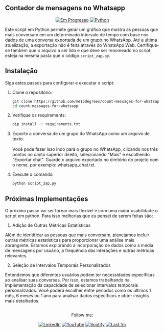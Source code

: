 ## Contador de mensagens no Whatsapp
<div align="center">
  
[![Em Progresso](https://img.shields.io/badge/Status-Em%20Progresso-yellow.svg)](https://github.com/me15degreesm/interface-calculadora-rendimento)
[![Python](https://img.shields.io/badge/Python-3776AB?style=flat&logo=python&logoColor=white)](https://www.python.org/)
  
</div>

Este script em Python permite gerar um gráfico que mostra as pessoas que mais conversam em um determinado intervalo de tempo com base nos dados de uma conversa exportada de um grupo no WhatsApp. Até a última atualização, a exportação não é feita através do WhatsApp Web. Certifique-se também que o arquivo a ser lido e que deve ser renomeado no script, esteja na mesma pasta que o código `script_zap.py`.

## Instalação
Siga estes passos para configurar e executar o script:

1. Clone o repositório:

   ```bash
   git clone https://github.com/me15degrees/count-messages-for-whatsapp.git
   cd count-messages-for-whatsapp
   ```
2. Verifique os requirements:
   ```bash
   pip install -r requirements.txt
    ```
3. Exporte a conversa de um grupo do WhatsApp como um arquivo de texto:<br></br>Você pode fazer isso indo para o grupo no WhatsApp, clicando nos três pontos no canto superior direito, selecionando "Mais" e escolhendo "Exportar chat". Guarde o arquivo exportado no diretório do projeto com o nome, por exemplo: whatsapp_chat.txt.
4. Execute o comando:
   ```bash
   python script_zap.py
    ```
## Próximas Implementações
O próximo passo vai ser tornar mais flexível e com uma maior usabilidade o script em python. Para isso melhorias que eu pensei de serem feitas são:
1. Adição de Outras Métricas Estatísticas

Além de identificar as pessoas que mais conversam, planejamos incluir outras métricas estatísticas para proporcionar uma análise mais abrangente. Estamos explorando a incorporação de dados como a média de mensagens por usuário, a frequência das interações e outras métricas relevantes.

2. Seleção de Intervalos Temporais Personalizados

Entendemos que diferentes usuários podem ter necessidades específicas ao analisar suas conversas. Por isso, estamos trabalhando na implementação da capacidade de selecionar intervalos temporais personalizados. Você poderá escolher entre períodos como os últimos 1 mês, 6 meses ou 1 ano para analisar dados específicos e obter insights mais detalhados.

##

<div align="center">
Follow me:
  
  [![LinkedIn](https://img.shields.io/badge/LinkedIn-0077B5?style=flat&logo=linkedin&logoColor=white)](https://www.linkedin.com/in/maria-eduarda-nascimento-andrade-bb0b86213/)
  [![YouTube](https://img.shields.io/badge/YouTube-FF0000?style=flat&logo=youtube&logoColor=white)](https://www.youtube.com/channel/UCh6sgz1ij_my64lX8rQnPXg)
  [![Spotify](https://img.shields.io/badge/Spotify-1ED760?style=flat&logo=spotify&logoColor=white)](https://open.spotify.com/user/223w3q4xdm4pquahzl5xhfpia?si=t08g7SlVRvqhF0LseXTyXg&nd=1&dlsi=87356229bcf14264)
  [![Last.fm](https://img.shields.io/badge/Last.fm-D51007?style=flat&logo=last.fm&logoColor=white)](https://www.last.fm/user/me15degrees)
  

</div>

